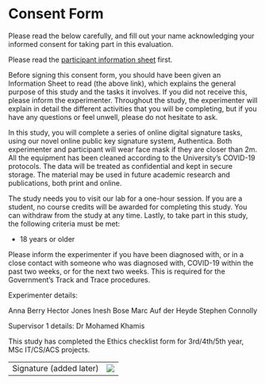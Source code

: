 # Consent Form

Please read the below carefully, and fill out your name acknowledging your informed consent for taking part in this evaluation.

Please read the [participant information sheet](./Participant%20Information.md) first.

Before signing this consent form, you should have been given an Information Sheet to read (the above link), which explains the general purpose of this study and the tasks it involves. If you did not receive this, please inform the experimenter. Throughout the study, the experimenter will explain in detail the different activities that you will be completing, but if you have any questions or feel unwell, please do not hesitate to ask.

In this study, you will complete a series of online digital signature tasks, using our novel online public key signature system, Authentica. Both experimenter and participant will wear face mask if they are closer than 2m. All the equipment has been cleaned according to the University’s COVID-19 protocols. The data will be treated as confidential and kept in secure storage. The material may be used in future academic research and publications, both print and online.

The study needs you to visit our lab for a one-hour session. If you are a student, no course credits will be awarded for completing this study. You can withdraw from the study at any time. Lastly, to take part in this study, the following criteria must be met:

- 18 years or older

Please inform the experimenter if you have been diagnosed with, or in a close contact with someone who was diagnosed with, COVID-19 within the past two weeks, or for the next two weeks. This is required for the Government’s Track and Trace procedures.

Experimenter details:

Anna Berry
Hector Jones
Inesh Bose
Marc Auf der Heyde
Stephen Connolly

Supervisor 1 details:   Dr Mohamed Khamis

This study has completed the Ethics checklist form for 3rd/4th/5th year, MSc IT/CS/ACS projects.

<table>
<tbody>
  <tr>
    <td>Signature (added later)</td>
    <td><img src="https://img.shields.io/endpoint?url=https://authentica-io.vercel.app/api/0312479bd2bc1e21df49ee7a5375f7c51b473fdd3d7ad6b87d469a337e473d8c62/8aa7b0eacc317704dcddc84d8b828cd24214c218923c83179072057b8b56aea6/"></td>
  </tr>
</tbody>
</table>
